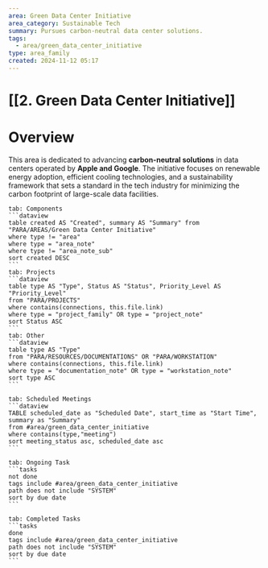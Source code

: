 ```yaml
---
area: Green Data Center Initiative
area_category: Sustainable Tech
summary: Pursues carbon-neutral data center solutions.
tags:
  - area/green_data_center_initiative
type: area_family
created: 2024-11-12 05:17
---
```

# [[2. Green Data Center Initiative]]
# Overview
This area is dedicated to advancing **carbon-neutral solutions** in data centers operated by **Apple and Google**. The initiative focuses on renewable energy adoption, efficient cooling technologies, and a sustainability framework that sets a standard in the tech industry for minimizing the carbon footprint of large-scale data facilities.

````tabs
tab: Components
```dataview
table created AS "Created", summary AS "Summary" from "PARA/AREAS/Green Data Center Initiative"
where type != "area"
where type = "area_note"
where type != "area_note_sub"
sort created DESC
```
tab: Projects
```dataview
table type AS "Type", Status AS "Status", Priority_Level AS "Priority_Level"
from "PARA/PROJECTS"
where contains(connections, this.file.link)
where type = "project_family" OR type = "project_note"
sort Status ASC
```
tab: Other
```dataview
table type AS "Type"
from "PARA/RESOURCES/DOCUMENTATIONS" OR "PARA/WORKSTATION"
where contains(connections, this.file.link)
where type = "documentation_note" OR type = "workstation_note"
sort type ASC
```
````
````tabs
tab: Scheduled Meetings
```dataview
TABLE scheduled_date as "Scheduled Date", start_time as "Start Time", summary as "Summary"
from #area/green_data_center_initiative
where contains(type,"meeting")
sort meeting_status asc, scheduled_date asc
```
````
````tabs
tab: Ongoing Task
```tasks
not done
tags include #area/green_data_center_initiative
path does not include "SYSTEM"
sort by due date
```
````
````tabs
tab: Completed Tasks
```tasks
done
tags include #area/green_data_center_initiative
path does not include "SYSTEM"
sort by due date
```
````


